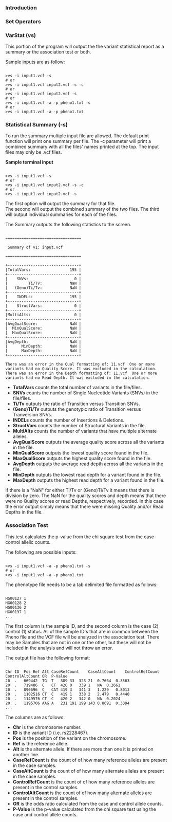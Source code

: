 ### Introduction






### Set Operators





### VarStat (vs)

This portion of the program will output the the variant statistical report as a summary or the association test or both.

Sample inputs are as follow:

<pre><code>
>vs -i input1.vcf -s
# or
>vs -i input1.vcf input2.vcf -s -c
# or
>vs -i input1.vcf input2.vcf -s
# or
>vs -i input1.vcf -a -p pheno1.txt -s
# or
>vs -i input1.vcf -a -p pheno1.txt 
</code></pre>


### Statistical Summary (-s)

To run the summary multiple input file are allowed. The default print function will print one summary per file.
The -c parameter will print a combined summary with all the files' names printed at the top.  The input files may only
be .vcf files.

**Sample terminal input**
<pre><code>
>vs -i input1.vcf -s
# or
>vs -i input1.vcf input2.vcf -s -c
# or
>vs -i input1.vcf input2.vcf -s
</code></pre>

The first option will output the summary for that file.  
The second will output the combined summary of the two files.
The third will output individual summaries for each of the files.

The Summary outputs the following statistics to the screen.
	
<pre><code>
=================================
                              
 Summary of v1: input.vcf         
                              
=================================

+-------------------------------+
|TotalVars:                 195 |
+-------------------------------+
|    SNVs:                    0 |
|         Ti/Tv:            NaN |
|   (Geno)Ti/Tv:            NaN |
+-------------------------------+
|    INDELs:                195 |
+-------------------------------+
|    StructVars:              0 |
+-------------------------------+
|MultiAlts:                   0 |
+-------------------------------+
|AvgQualScore:              NaN |
|  MinQualScore:            NaN |
|  MaxQualScore:            NaN |
+-------------------------------+
|AvgDepth:                  NaN |
|      MinDepth:            NaN |
|      MaxDepth:            NaN |
+-------------------------------+

There was an error in the Qual formatting of: 11.vcf  One or more variants had no Quality Score. It was excluded in the calculation.
There was an error in the Depth formatting of: 11.vcf  One or more variants had no Read Depth. It was excluded in the calculation.
</code></pre>
	
* **TotalVars** counts the total number of variants in the file/files.
* **SNVs** counts the number of Single Nucleotide Variants (SNVs) in the file/files.
* **Ti/Tv** outputs the ratio of Transition versus Transition SNVs. 
* **(Geno)Ti/Tv** outputs the genotypic ratio of Transition versus Tranversion SNVs.
* **INDELs** counts the number of Insertions & Deletions.
* **StructVars** counts the number of Structural Variants in the file.
* **MultiAlts** counts the number of variants that have multiple alternate alleles.
* **AvgQualScore** outputs the average quality score across all the variants in the file.
* **MinQualScore** outputs the lowest quality score found in the file.
* **MaxQualScore** outputs the highest quality score found in the file.
* **AvgDepth** outputs the average read depth across all the variants in the file.
* **MinDepth** outputs the lowest read depth for a variant found in the file.
* **MaxDepth** outputs the highest read depth for a variant found in the file.

If there is a "NaN" for either Ti/Tv or (Geno)Ti/Tv it means that there is division by zero.
The NaN for the quality scores and depth means that there were no Quality scores or read Depths, respectively, recorded. 
	In this case the error output simply means that there were missing Quality and/or Read Depths in the file.
  
### Association Test

This test calculates the p-value from the chi square test from the case-control allelic counts. 

The following are possible inputs:
<pre><code>
>vs -i input1.vcf -a -p pheno1.txt -s
# or
>vs -i input1.vcf -a -p pheno1.txt 
</code></pre>

The phenotype file needs to be a tab delimited file formatted as follows:
<pre><code>
HG00127	1
HG00128	2
HG00136	2
HG00137	1
...
</code></pre>
The first column is the sample ID, and the second column is the case (2) control (1) status. All of the sample ID's that are in common
between the Pheno file and the VCF file will be analyzed in the association test.  There may be Samples that are not in one or the other, 
but these will not be included in the analysis and will not throw an error.

The output file has the following format:
<pre><code>
Chr	ID	Pos	Ref	Alt	CaseRefCount	CaseAltCount	ControlRefCount	ControlAltCount	OR	P-Value
20	.	669442	TG	T	389	33	323	21	0.7664	0.3563
20	.	719486	C	CT	420	0	339	1	NA	0.2661
20	.	890696	C	CAT	419	3	341	3	1.229	0.8013
20	.	1102516	CT	C	419	1	338	2	2.479	0.4440
20	.	1149576	CT	C	420	2	342	0	NA	0.2024
20	.	1195706	AAG	A	231	191	199	143	0.8691	0.3394
...
</code></pre>

The columns are as follows:
* **Chr** is the chromosome number.
* **ID** is the variant ID (i.e. rs2228467).
* **Pos** is the position of the variant on the chromosome.
* **Ref** is the reference allele.
* **Alt** is the alternate allele. If there are more than one it is printed on another line.
* **CaseRefCount** is the count of of how many reference alleles are present in the case samples.
* **CaseAltCount** is the count of of how many alternate alleles are present in the case samples.
* **ControlRefCount** is the count of of how many reference alleles are present in the control samples.
* **ControlAltCount** is the count of of how many alternate alleles are present in the control samples.
* **OR** is the odds ratio calculated from the case and control allele counts.
* **P-Value** is the p-value calculated from the chi square test using the case and control allele counts.


